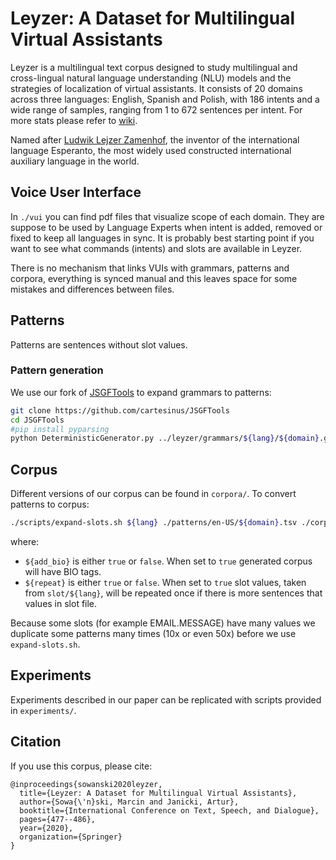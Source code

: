 # Leyzer: A Dataset for Multilingual Virtual Assistants

Leyzer is a multilingual text corpus designed to study multilingual and cross-lingual natural language understanding (NLU) models and the strategies of localization of virtual assistants. It consists of 20 domains across three languages: English, Spanish and Polish, with 186 intents and a wide range of samples, ranging from 1 to 672 sentences per intent. For more stats please refer to [wiki](https://github.com/cartesinus/leyzer/wiki).

Named after [Ludwik Lejzer Zamenhof](https://en.wikipedia.org/wiki/L._L._Zamenhof), the inventor of the international language Esperanto, the most widely used constructed international auxiliary language in the world.

## Voice User Interface

In `./vui` you can find pdf files that visualize scope of each domain. They are suppose to be used by Language Experts when intent is added, removed or fixed to keep all languages in sync. It is probably best starting point if you want to see what commands (intents) and slots are available in Leyzer.

There is no mechanism that links VUIs with grammars, patterns and corpora, everything is synced manual and this leaves space for some mistakes and differences between files.

## Patterns

Patterns are sentences without slot values.

### Pattern generation

We use our fork of [JSGFTools](https://github.com/cartesinus/JSGFTools) to expand grammars to patterns:
```bash
git clone https://github.com/cartesinus/JSGFTools
cd JSGFTools
#pip install pyparsing
python DeterministicGenerator.py ../leyzer/grammars/${lang}/${domain}.gram > ../leyzer/patterns/${lang}/${domain}.tsv
```

## Corpus

Different versions of our corpus can be found in `corpora/`. To convert patterns to corpus:
```bash
./scripts/expand-slots.sh ${lang} ./patterns/en-US/${domain}.tsv ./corpora/0.1.0/${domain}.tsv ${add_bio} ${repeat}
```
where:
- `${add_bio}` is either `true` or `false`. When set to `true` generated corpus will have BIO tags.
- `${repeat}` is either `true` or `false`. When set to `true` slot values, taken from `slot/${lang}`, will be repeated once if there is more sentences that values in slot file.

Because some slots (for example EMAIL.MESSAGE) have many values we duplicate some patterns many times (10x or even 50x) before we use `expand-slots.sh`.

## Experiments

Experiments described in our paper can be replicated with scripts provided in `experiments/`.

## Citation

If you use this corpus, please cite:
```
@inproceedings{sowanski2020leyzer,
  title={Leyzer: A Dataset for Multilingual Virtual Assistants},
  author={Sowa{\'n}ski, Marcin and Janicki, Artur},
  booktitle={International Conference on Text, Speech, and Dialogue},
  pages={477--486},
  year={2020},
  organization={Springer}
}
```
